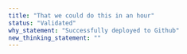 ```yaml
---
title: "That we could do this in an hour"
status: "Validated"
why_statement: "Successfully deployed to Github"
new_thinking_statement: ""
---
```

